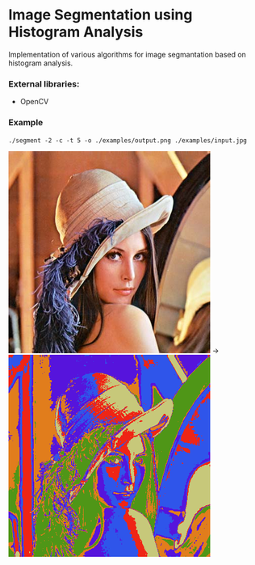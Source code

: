 Image Segmentation using Histogram Analysis
===========================================

Implementation of various algorithms for image segmantation based on histogram analysis.


### External libraries:

* OpenCV

### Example

~~~
./segment -2 -c -t 5 -o ./examples/output.png ./examples/input.jpg
~~~

![input](examples/input.jpg) -> ![output](examples/output.png)
